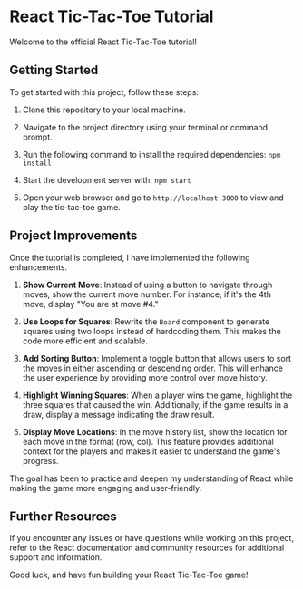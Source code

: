 # React Tic-Tac-Toe Tutorial

Welcome to the official React Tic-Tac-Toe tutorial!

## Getting Started

To get started with this project, follow these steps:

1. Clone this repository to your local machine.

2. Navigate to the project directory using your terminal or command prompt.

3. Run the following command to install the required dependencies:
`npm install`

5. Start the development server with:
`npm start`

6. Open your web browser and go to `http://localhost:3000` to view and play the tic-tac-toe game.

## Project Improvements

Once the tutorial is completed, I have implemented the following enhancements. 

1. **Show Current Move**: Instead of using a button to navigate through moves, show the current move number. For instance, if it's the 4th move, display "You are at move #4."

2. **Use Loops for Squares**: Rewrite the `Board` component to generate squares using two loops instead of hardcoding them. This makes the code more efficient and scalable.

3. **Add Sorting Button**: Implement a toggle button that allows users to sort the moves in either ascending or descending order. This will enhance the user experience by providing more control over move history.

4. **Highlight Winning Squares**: When a player wins the game, highlight the three squares that caused the win. Additionally, if the game results in a draw, display a message indicating the draw result.

5. **Display Move Locations**: In the move history list, show the location for each move in the format (row, col). This feature provides additional context for the players and makes it easier to understand the game's progress.

The goal has been to practice and deepen my understanding of React while making the game more engaging and user-friendly.

## Further Resources

If you encounter any issues or have questions while working on this project, refer to the React documentation and community resources for additional support and information.

Good luck, and have fun building your React Tic-Tac-Toe game!
